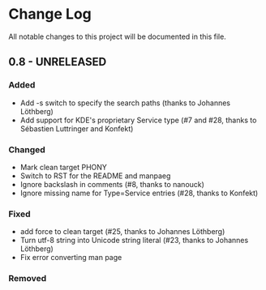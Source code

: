 # Change Log
All notable changes to this project will be documented in this file.

## 0.8 - UNRELEASED
### Added
- Add -s switch to specify the search paths (thanks to  Johannes Löthberg)
- Add support for KDE's proprietary Service type (#7 and #28, thanks to
  Sébastien Luttringer and Konfekt)

### Changed
- Mark clean target PHONY
- Switch to RST for the README and manpaeg
- Ignore backslash in comments (#8, thanks to nanouck)
- Ignore missing name for Type=Service entries (#28, thanks to Konfekt)

### Fixed
- add force to clean target (#25, thanks to  Johannes Löthberg)
- Turn utf-8 string into Unicode string literal (#23, thanks to  Johannes
  Löthberg)
- Fix error converting man page

### Removed
